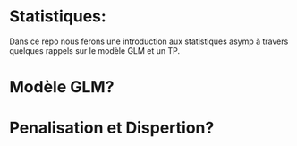# Statistiques:
Dans ce repo nous ferons une introduction aux statistiques asymp à travers quelques rappels sur le modèle GLM et un TP.

# Modèle GLM?

# Penalisation et Dispertion?

